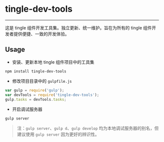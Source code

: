 # tingle-dev-tools

---

这是 tingle 组件开发工具集。独立更新、统一维护。旨在为所有的 tingle 组件开发者提供便捷、一致的开发体验。


## Usage

- 安装、更新本地 tingle 组件项目中的工具集

```
npm install tingle-dev-tools
```

- 修改项目目录中的 `gulpfile.js`

```javascript
var gulp = require('gulp');
var devTools = require('tingle-dev-tools');
gulp.tasks = devTools.tasks;
```

- 开启调试服务器

```
gulp server
```

> 注：`gulp server`、`gulp d`、`gulp develop` 均为本地调试服务器的别名，但建议使用 `gulp server` 因为更好的辨识性。